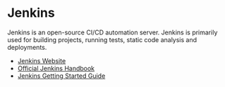 # Jenkins

Jenkins is an open-source CI/CD automation server. Jenkins is primarily used for building projects, running tests, static code analysis and deployments.

- [Jenkins Website](https://www.jenkins.io/)
- [Official Jenkins Handbook](https://www.jenkins.io/doc/book/)
- [Jenkins Getting Started Guide](https://www.jenkins.io/doc/pipeline/tour/getting-started/)
